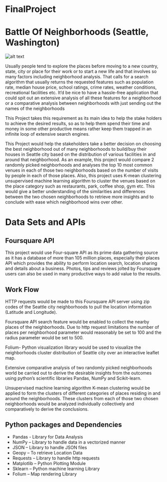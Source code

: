 # FinalProject
# Battle Of Neighborhoods (Seattle, Washington)
![alt text](https://lovelace-media.imgix.net/uploads/5/99acf480-805d-0131-9876-1271687f4f5d.jpg)

Usually people tend to explore the places before moving to a new country, state, city or place for their work or to start a new life and that involves so many factors including neighborhood analysis. That calls for a search algorithm that usually returns the requested features such as population rate, median house price, school ratings, crime rates, weather conditions, recreational facilities etc. It’d be nice to have a hassle-free application that could spit out an extensive analysis of all these features for a neighborhood or a comparative analysis between neighborhoods with just sending out the names of the neighborhoods

This Project takes this requirement as its main idea to help the stake holders to achieve the desired results, so as to help them spend their time and money in some other productive means rather keep them trapped in an infinite loop of extensive search engines.

This Project would help the stakeholders take a better decision on choosing the best neighborhood out of many neighborhoods to build/buy their houses in Seattle city based on the distribution of various facilities in and around that neighborhood. As an example, this project would compare 2 randomly picked neighborhoods and analyses the top 10 most common venues in each of those two neighborhoods based on the number of visits by people in each of those places. Also, this project uses K-mean clustering unsupervised machine learning algorithm to cluster the venues based on the place category such as restaurants, park, coffee shop, gym etc. This would give a better understanding of the similarities and differences between the two chosen neighborhoods to retrieve more insights and to conclude with ease which neighborhood wins over other.

# Data Sets and APIs

## Foursquare API

This project would use Four-square API as its prime data gathering source as it has a database of more than 105 million places, especially their places API which provides the ability to perform location search, location sharing and details about a business. Photos, tips and reviews jolted by Foursquare users can also be used in many productive ways to add value to the results.

## Work Flow

HTTP requests would be made to this Foursquare API server using zip codes of the Seattle city neighborhoods to pull the location information (Latitude and Longitude).

Foursquare API search feature would be enabled to collect the nearby places of the neighborhoods. Due to http request limitations the number of places per neighborhood parameter would reasonably be set to 100 and the radius parameter would be set to 500.

Folium- Python visualization library would be used to visualize the neighborhoods cluster distribution of Seattle city over an interactive leaflet map.

Extensive comparative analysis of two randomly picked neighborhoods world be carried out to derive the desirable insights from the outcomes using python’s scientific libraries Pandas, NumPy and Scikit-learn.

Unsupervised machine learning algorithm K-mean clustering would be applied to form the clusters of different categories of places residing in and around the neighborhoods.
These clusters from each of those two chosen neighborhoods would be analyzed individually collectively and comparatively to derive the conclusions.

## Python packages and Dependencies

*    Pandas     -     Library for Data Analysis
*    NumPy     –     Library to handle data in a vectorized manner
*    JSON     –     Library to handle JSON files
*    Geopy    –     To retrieve Location Data
*    Requests     –     Library to handle http requests
*    Matplotlib    –     Python Plotting Module
*    Sklearn     –     Python machine learning Library
*    Folium     –     Map rendering Library
